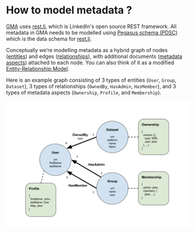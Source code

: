 # How to model metadata ?
[GMA](../what/gma.md) uses [rest.li](https://rest.li), which is LinkedIn's open source REST framework. All metadata in GMA needs to be modelled using [Pegasus schema (PDSC)](https://linkedin.github.io/rest.li/pdsc_syntax) which is the data schema for [rest.li](https://rest.li).

Conceptually we’re modelling metadata as a hybrid graph of nodes ([entities](../what/entity.md)) and edges ([relationships](../what/relationship.md)), with additional documents ([metadata aspects](../what/aspect.md)) attached to each node. You can also think of it as a modified [Entity-Relationship Model](https://en.wikipedia.org/wiki/Entity%E2%80%93relationship_model). 

Here is an example graph consisting of 3 types of entities (`User`, `Group`, `Dataset`), 3 types of relationships (`OwnedBy`, `HasAdmin`, `HasMember`), and 3 types of metadata aspects (`Ownership`, `Profile`, and `Membership`).

![metadata-modeling](../imgs/metadata-modeling.png)
